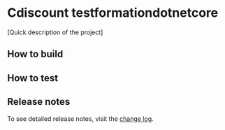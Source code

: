 # Cdiscount testformationdotnetcore

[Quick description of the project]

## How to build

## How to test

## Release notes

To see detailed release notes, visit the [change log](./CHANGELOG.md).

